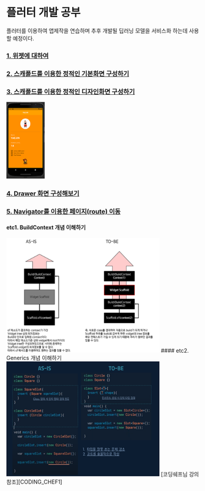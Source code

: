 # 플러터 개발 공부
플러터를 이용하여 앱제작을 연습하며 추후 개발될 딥러닝 모델을 서비스화 하는데 사용할 예정이다.

### [1. 위젯에 대하여][widget]

### [2. 스캐폴드를 이용한 정적인 기본화면 구성하기][page2]

### [3. 스캐폴드를 이용한 정적인 디자인화면 구성하기][page3]
<img src="https://github.com/kyugorithm/flutterPractice/blob/main/Basic%20App%20Screen%20Using%20Scapold%20Composed%20of%20Various%20Designs.png" width="100" height="200">

### [4. Drawer 화면 구성해보기][page4]

### [5. Navigator를 이용한 페이지(route) 이동][page4]

#### etc1. BuildContext 개념 이해하기
<img src="https://github.com/kyugorithm/flutterPractice/blob/main/sources/BuildContext.png?raw=true" width="400" height="300">
#### etc2. Generics 개념 이해하기
<img src="https://github.com/kyugorithm/flutterPractice/blob/main/sources/Generics.png?raw=true" width="400" height="300">
[코딩쉐프님 강의 참조][CODING_CHEF1]

[widget]:<https://github.com/kyugorithm/flutterPractice/blob/main/WhatIsWidget.md>
[page2]:<https://github.com/kyugorithm/flutterPractice/blob/main/practice1_adder.dart>
[page3]:<https://github.com/kyugorithm/flutterPractice/blob/main/practice2_characterPage.dart>
[page4]:<https://github.com/kyugorithm/flutterPractice/blob/main/practice3_drawer.dart>
[그림1]:<https://github.com/kyugorithm/flutterPractice/blob/main/Basic%20App%20Screen%20Using%20Scapold%20Composed%20of%20Various%20Designs.png>
[CODING_CHEF1]:<https://www.youtube.com/watch?v=dSysQZrkTlo&list=PLQt_pzi-LLfpcRFhWMywTePfZ2aPapvyl&index=25>
